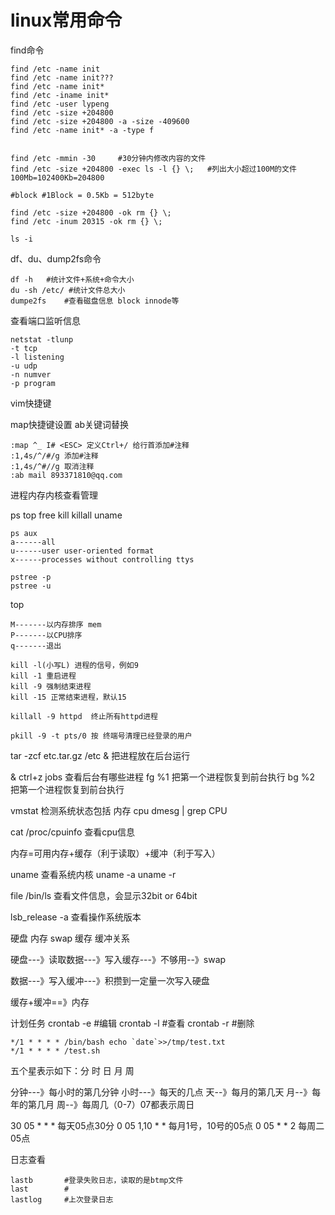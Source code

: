 # linux常用命令

find命令

```
find /etc -name init
find /etc -name init???
find /etc -name init*
find /etc -iname init*
find /etc -user lypeng
find /etc -size +204800
find /etc -size +204800 -a -size -409600
find /etc -name init* -a -type f


find /etc -mmin -30 	#30分钟内修改内容的文件
find /etc -size +204800 -exec ls -l {} \;	#列出大小超过100M的文件 100Mb=102400Kb=204800 

#block #1Block = 0.5Kb = 512byte

find /etc -size +204800 -ok rm {} \;
find /etc -inum 20315 -ok rm {} \;
```

`ls -i`

df、du、dump2fs命令
```
df -h	#统计文件+系统+命令大小
du -sh /etc/ #统计文件总大小
dumpe2fs	#查看磁盘信息 block innode等
```

查看端口监听信息

```
netstat -tlunp
-t tcp
-l listening
-u udp
-n numver
-p program
```

vim快捷键

map快捷键设置
ab关键词替换
```
:map ^_ I# <ESC> 定义Ctrl+/ 给行首添加#注释
:1,4s/^/#/g 添加#注释
:1,4s/^#//g 取消注释
:ab mail 893371810@qq.com
```

进程内存内核查看管理

ps top free kill killall uname
```
ps aux
a------all
u------user user-oriented format
x------processes without controlling ttys

pstree -p
pstree -u
```

top
```
M-------以内存排序 mem
P-------以CPU排序
q-------退出
```

```
kill -l(小写L) 进程的信号，例如9
kill -1 重启进程
kill -9 强制结束进程
kill -15 正常结束进程，默认15

killall -9 httpd  终止所有httpd进程

pkill -9 -t pts/0 按 终端号清理已经登录的用户
```

tar -zcf etc.tar.gz /etc & 把进程放在后台运行

&
ctrl+z
jobs 查看后台有哪些进程
fg %1 把第一个进程恢复到前台执行
bg %2 把第一个进程恢复到前台执行

vmstat 检测系统状态包括 内存 cpu
dmesg | grep CPU

cat /proc/cpuinfo 查看cpu信息

内存=可用内存+缓存（利于读取）+缓冲（利于写入）

uname 查看系统内核
uname -a 
uname -r

file /bin/ls 查看文件信息，会显示32bit or 64bit

lsb_release -a 查看操作系统版本

硬盘 内存 swap 缓存 缓冲关系

硬盘---》读取数据---》写入缓存---》不够用--》swap

数据---》写入缓冲---》积攒到一定量一次写入硬盘

缓存+缓冲==》内存





计划任务
crontab -e #编辑
crontab -l #查看
crontab -r #删除
```
*/1 * * * * /bin/bash echo `date`>>/tmp/test.txt
*/1 * * * * /test.sh
```

五个星表示如下：分 时 日 月 周

分钟---》每小时的第几分钟
小时---》每天的几点
天--》每月的第几天
月--》每年的第几月
周--》每周几（0-7）07都表示周日

30 05 * * * 每天05点30分
0 05 1,10 * * 每月1号，10号的05点
0 05 * * 2 每周二05点


日志查看
```
lastb		#登录失败日志，读取的是btmp文件
last 		#
lastlog		#上次登录日志
```



